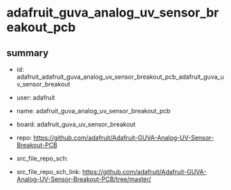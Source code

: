 # adafruit_guva_analog_uv_sensor_breakout_pcb
 
## summary 
* id: adafruit_adafruit_guva_analog_uv_sensor_breakout_pcb_adafruit_guva_uv_sensor_breakout
* user: adafruit
* name: adafruit_guva_analog_uv_sensor_breakout_pcb
* board: adafruit_guva_uv_sensor_breakout
* repo: https://github.com/adafruit/Adafruit-GUVA-Analog-UV-Sensor-Breakout-PCB



* src_file_repo_sch: 
* src_file_repo_sch_link: https://github.com/adafruit/Adafruit-GUVA-Analog-UV-Sensor-Breakout-PCB/tree/master/




